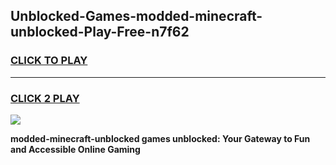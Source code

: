 
## Unblocked-Games-modded-minecraft-unblocked-Play-Free-n7f62
<h3>
<a href="https://premium76.site?title=modded-minecraft-unblocked&ref=12A">CLICK TO PLAY</a></h3>
<hr>

<h3>
<a href="https://premium76.site?title=modded-minecraft-unblocked&ref=12A">CLICK 2 PLAY</a>
  
</h3>

<a href="https://premium76.site?title=modded-minecraft-unblocked&ref=12A"><img src="https://clearcache.store/games.png"></a>


**modded-minecraft-unblocked games unblocked: Your Gateway to Fun and Accessible Online Gaming**
